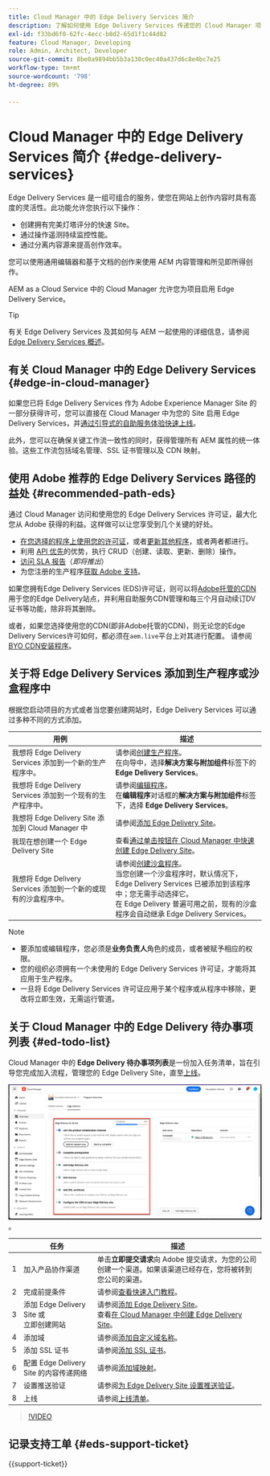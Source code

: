 ```yaml
---
title: Cloud Manager 中的 Edge Delivery Services 简介
description: 了解如何使用 Edge Delivery Services 传递您的 Cloud Manager 项目。
exl-id: f33bd6f0-62fc-4ecc-b8d2-65d1f1c44d82
feature: Cloud Manager, Developing
role: Admin, Architect, Developer
source-git-commit: 8be0a9894bb5b3a138c0ec40a437d6c8e4bc7e25
workflow-type: tm+mt
source-wordcount: '798'
ht-degree: 89%

---
```



# Cloud Manager 中的 Edge Delivery Services 简介 {#edge-delivery-services}

Edge Delivery Services 是一组可组合的服务，使您在网站上创作内容时具有高度的灵活性。此功能允许您执行以下操作：

* 创建拥有完美灯塔评分的快速 Site。
* 通过操作遥测持续监控性能。
* 通过分离内容源来提高创作效率。

您可以使用通用编辑器和基于文档的创作来使用 AEM 内容管理和所见即所得创作。

AEM as a Cloud Service 中的 Cloud Manager 允许您为项目启用 Edge Delivery Service。

>[!TIP]
>
>有关 Edge Delivery Services 及其如何与 AEM 一起使用的详细信息，请参阅 [Edge Delivery Services 概述](/help/edge/overview.md)。

## 有关 Cloud Manager 中的 Edge Delivery Services {#edge-in-cloud-manager}

如果您已将 Edge Delivery Services 作为 Adobe Experience Manager Site 的一部分获得许可，您可以直接在 Cloud Manager 中为您的 Site 启用 Edge Delivery Services，并[通过引导式的自助服务体验快速上线](/help/implementing/cloud-manager/getting-access-to-aem-in-cloud/creating-production-programs.md)。

此外，您可以在确保关键工作流一致性的同时，获得管理所有 AEM 属性的统一体验。这些工作流包括域名管理、SSL 证书管理以及 CDN 映射。

## 使用 Adobe 推荐的 Edge Delivery Services 路径的益处 {#recommended-path-eds}

通过 Cloud Manager 访问和使用您的 Edge Delivery Services 许可证，最大化您从 Adobe 获得的利益。这样做可以让您享受到几个关键的好处。

* [在您选择的程序上使用您的许可证](/help/implementing/cloud-manager/edge-delivery/add-edge-delivery-site.md)，或者[更新其他程序](/help/implementing/cloud-manager/edge-delivery/manage-edge-delivery-sites.md)，或者两者都进行。
* 利用 [API 优先](https://developer.adobe.com/experience-cloud/experience-manager-apis/)的优势，执行 CRUD（创建、读取、更新、删除）操作。
* [访问 SLA 报告](/help/implementing/cloud-manager/sla-reporting.md)（*即将推出*）
* 为您注册的生产程序[获取 Adobe 支持](/help/edge/overview.md#support-ticket)。

如果您拥有Edge Delivery Services (EDS)许可证，则可以将[Adobe托管的CDN](/help/implementing/dispatcher/cdn.md#aem-managed-cdn)用于您的Edge Delivery站点，并利用自助服务CDN管理和每三个月自动续订DV证书等功能，除非将其删除。

或者，如果您选择使用您的CDN(即非Adobe托管的CDN)，则无论您的Edge Delivery Services许可如何，都必须在`aem.live`平台上对其进行配置。 请参阅[BYO CDN安装程序](https://www.aem.live/docs/byo-cdn-setup)。


## 关于将 Edge Delivery Services 添加到生产程序或沙盒程序中

根据您启动项目的方式或者当您要创建网站时，Edge Delivery Services 可以通过多种不同的方式添加。

| 用例 | 描述 |
| --- | --- |
| 我想将 Edge Delivery Services 添加到一个新的生产程序中。 | 请参阅[创建生产程序](/help/implementing/cloud-manager/getting-access-to-aem-in-cloud/creating-production-programs.md)。<br>在向导中，选择&#x200B;**解决方案与附加组件**&#x200B;标签下的 **Edge Delivery Services**。 |
| 我想将 Edge Delivery Services 添加到一个现有的生产程序中。 | 请参阅[编辑程序](/help/implementing/cloud-manager/getting-access-to-aem-in-cloud/editing-programs.md)。<br>在&#x200B;**编辑程序**&#x200B;对话框的&#x200B;**解决方案与附加组件**&#x200B;标签下，选择 **Edge Delivery Services**。 |
| 我想将 Edge Delivery Site 添加到 Cloud Manager 中  | 请参阅[添加 Edge Delivery Site](/help/implementing/cloud-manager/edge-delivery/add-edge-delivery-site.md)。 |
| 我现在想创建一个 Edge Delivery Site | 查看[通过单击按钮在 Cloud Manager 中快速创建 Edge Delivery Site](/help/implementing/cloud-manager/edge-delivery/create-edge-delivery-site.md)。 |
| 我想将 Edge Delivery Services 添加到一个新的或现有的沙盒程序中。 | 请参阅[创建沙盒程序](/help/implementing/cloud-manager/getting-access-to-aem-in-cloud/creating-sandbox-programs.md)。<br>当您创建一个沙盒程序时，默认情况下，Edge Delivery Services 已被添加到该程序中；您无需手动选择它。<br>在 Edge Delivery 普遍可用之前，现有的沙盒程序会自动继承 Edge Delivery Services。 |

>[!NOTE]
>
>* 要添加或编辑程序，您必须是&#x200B;**业务负责人**&#x200B;角色的成员，或者被赋予相应的权限。
>* 您的组织必须拥有一个未使用的 Edge Delivery Services 许可证，才能将其应用于生产程序。
>* 一旦将 Edge Delivery Services 许可证应用于某个程序或从程序中移除，更改将立即生效，无需运行管道。


## 关于 Cloud Manager 中的 Edge Delivery 待办事项列表 {#ed-todo-list}

<!-- &#x2460; for "1" inside circle -->

Cloud Manager 中的 **Edge Delivery 待办事项列表**&#x200B;是一份加入任务清单，旨在引导您完成加入流程，管理您的 Edge Delivery Site，直至[上线](/help/journey-onboarding/go-live-checklist.md)。

![Cloud Manager 中的 Edge Delivery Site 待办事项列表](/help/implementing/cloud-manager/assets/cm-eds-todo-list.png)。

|   | 任务 | 描述 |
| --- | --- | --- |
| 1 | 加入产品协作渠道 | 单击&#x200B;**立即提交请求**&#x200B;向 Adobe 提交请求，为您的公司创建一个渠道。如果该渠道已经存在，您将被转到您公司的渠道。 |
| 2 | 完成前提条件 | 请参阅[查看快速入门教程](https://www.aem.live/developer/tutorial)。 |
| 3 | 添加 Edge Delivery Site 或<br>立即创建网站 | 请参阅[添加 Edge Delivery Site](#eds-add-site)。<br>查看[在 Cloud Manager 中创建 Edge Delivery Site](/help/implementing/cloud-manager/edge-delivery/create-edge-delivery-site.md)。 |
| 4 | 添加域 | 请参阅[添加自定义域名称](/help/implementing/cloud-manager/custom-domain-names/add-custom-domain-name.md)。 |
| 5 | 添加 SSL 证书 | 请参阅[添加 SSL 证书](/help/implementing/cloud-manager/managing-ssl-certifications/add-ssl-certificate.md)。 |
| 6 | 配置 Edge Delivery Site 的内容传递网络 | 请参阅[添加域映射](/help/implementing/cloud-manager/domain-mappings/add-domain-mapping.md)。 |
| 7 | 设置推送验证 | 请参阅[为 Edge Delivery Site 设置推送验证](/help/implementing/cloud-manager/edge-delivery/cdn-setup-push-invalidation.md)。 |
| 8 | 上线 | 请参阅[上线清单](/help/edge/docs/go-live-checklist.md)。 |

>[!VIDEO](https://video.tv.adobe.com/v/3428020?learn=on)

## 记录支持工单 {#eds-support-ticket}

{{support-ticket}}



